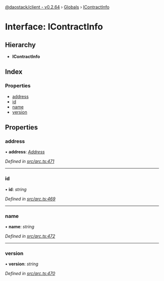 [@daostack/client - v0.2.64](../README.md) › [Globals](../globals.md) › [IContractInfo](icontractinfo.md)

# Interface: IContractInfo

## Hierarchy

* **IContractInfo**

## Index

### Properties

* [address](icontractinfo.md#address)
* [id](icontractinfo.md#id)
* [name](icontractinfo.md#name)
* [version](icontractinfo.md#version)

## Properties

###  address

• **address**: *[Address](../globals.md#address)*

*Defined in [src/arc.ts:471](https://github.com/dorgtech/client/blob/19b4373/src/arc.ts#L471)*

___

###  id

• **id**: *string*

*Defined in [src/arc.ts:469](https://github.com/dorgtech/client/blob/19b4373/src/arc.ts#L469)*

___

###  name

• **name**: *string*

*Defined in [src/arc.ts:472](https://github.com/dorgtech/client/blob/19b4373/src/arc.ts#L472)*

___

###  version

• **version**: *string*

*Defined in [src/arc.ts:470](https://github.com/dorgtech/client/blob/19b4373/src/arc.ts#L470)*
